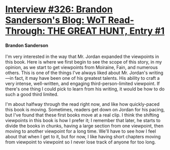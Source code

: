 # [Interview #326: Brandon Sanderson's Blog: WoT Read-Through: THE GREAT HUNT, Entry #1](https://www.theoryland.com/intvmain.php?i=326#1)

#### Brandon Sanderson

I'm very interested in the way that Mr. Jordan expanded the viewpoints in this book. Here is where we first begin to see the scope of this story, in my opinion, as we start to get viewpoints from Moiraine, Fain, and numerous others. This is one of the things I've always liked about Mr. Jordan's writing—in fact, it may have been one of his greatest talents. His ability to craft a very intense, well-written, and engaging third-person-limited viewpoint. If there's one thing I could pick to learn from his writing, it would be how to do such a good third limited.

I'm about halfway through the read right now, and like how quickly-paced this book is moving. Sometimes, readers get down on Jordan for his pacing, but I've found that these first books move at a real clip. I think the shifting viewpoints in this book is how I prefer it; I remember that later, he starts to divide the books in chunks, having a large section from one viewpoint, then moving to another viewpoint for a long time. We'll have to see how I feel about that when I get to it, but for now, I like having short chapters moving from viewpoint to viewpoint so I never lose track of anyone for too long.

